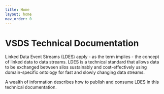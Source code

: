 ```yaml
---
title: Home
layout: home
nav_order: 0
---
```


# VSDS Technical Documentation

Linked Data Event Streams (LDES) apply - as the term implies - the concept of linked data to data streams. LDES is a technical standard that allows data to be exchanged between silos sustainably and cost-effectively using domain-specific ontology for fast and slowly changing data streams.

A wealth of information describes how to publish and consume LDES in this technical documentation.